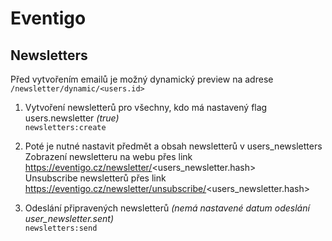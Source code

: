 Eventigo
========

Newsletters
-----------
Před vytvořením emailů je možný dynamický preview na adrese `/newsletter/dynamic/<users.id>`

1. Vytvoření newsletterů pro všechny, kdo má nastavený flag users.newsletter _(true)_  
`
newsletters:create
`  

2. Poté je nutné nastavit předmět a obsah newsletterů v users_newsletters  
Zobrazení newsletteru na webu přes link https://eventigo.cz/newsletter/<users_newsletter.hash>  
Unsubscribe newsletterů přes link https://eventigo.cz/newsletter/unsubscribe/<users_newsletter.hash>  
    
3. Odeslání připravených newsletterů _(nemá nastavené datum odeslání user_newsletter.sent)_  
`
newsletters:send
`
